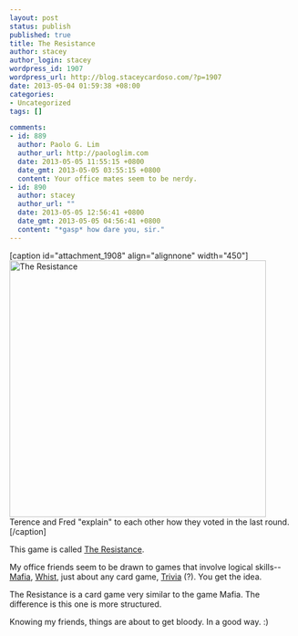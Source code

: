 ```yaml
--- 
layout: post
status: publish
published: true
title: The Resistance
author: stacey
author_login: stacey
wordpress_id: 1907
wordpress_url: http://blog.staceycardoso.com/?p=1907
date: 2013-05-04 01:59:38 +08:00
categories: 
- Uncategorized
tags: []

comments: 
- id: 889
  author: Paolo G. Lim
  author_url: http://paologlim.com
  date: 2013-05-05 11:55:15 +0800
  date_gmt: 2013-05-05 03:55:15 +0800
  content: Your office mates seem to be nerdy.
- id: 890
  author: stacey
  author_url: ""
  date: 2013-05-05 12:56:41 +0800
  date_gmt: 2013-05-05 04:56:41 +0800
  content: "*gasp* how dare you, sir."
---
```

[caption id="attachment_1908" align="alignnone" width="450"]<a href="http://blog.staceycardoso.com/wp-content/uploads/2013/05/DSCN1283.jpg"><img class=" wp-image-1908 " title="The Resistance" src="http://blog.staceycardoso.com/wp-content/uploads/2013/05/DSCN1283-1024x768.jpg" alt="The Resistance" width="450" /></a> Terence and Fred "explain" to each other how they voted in the last round.[/caption]

This game is called <a href="http://en.wikipedia.org/wiki/The_Resistance_(game)" target="_blank">The Resistance</a>.

My office friends seem to be drawn to games that involve logical skills--<a href="http://en.wikipedia.org/wiki/Mafia_(party_game)" target="_blank">Mafia</a>, <a href="http://en.wikipedia.org/wiki/Whist" target="_blank">Whist</a>, just about any card game, <a href="https://www.facebook.com/cebutrivianight?fref=ts" target="_blank">Trivia</a> (?). You get the idea.

The Resistance is a card game very similar to the game Mafia. The difference is this one is more structured.

Knowing my friends, things are about to get bloody. In a good way. :)
